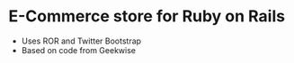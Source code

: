 E-Commerce store for Ruby on Rails
======
* Uses ROR and Twitter Bootstrap
* Based on code from Geekwise 

